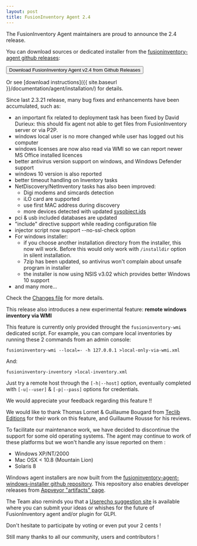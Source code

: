 ```yaml
---
layout: post
title: FusionInventory Agent 2.4
---
```


The FusionInventory Agent maintainers are proud to announce the 2.4 release.

You can download sources or dedicated installer from the [fusioninventory-agent github releases](https://github.com/fusioninventory/fusioninventory-agent/releases/tag/2.4):

<button class="button-save large" onclick="window.location.href='https://github.com/fusioninventory/fusioninventory-agent/releases/tag/2.4'">Download FusionInventory Agent v2.4 from Github Releases</button>

Or see [download instructions]({{ site.baseurl }}/documentation/agent/installation/) for details.

Since last 2.3.21 release, many bug fixes and enhancements have been accumulated, such as:

- an important fix related to deployment task has been fixed by David Durieux: this should fix agent not able to get files from FusionInventory server or via P2P. 
- windows local user is no more changed while user has logged out his computer
- windows licenses are now also read via WMI so we can report newer MS Office installed licences
- better antivirus version support on windows, and Windows Defender support
- windows 10 version is also reported
- better timeout handling on Inventory tasks
- NetDiscovery/NetInventory tasks has also been improved:
  - Digi modems and simcards detection
  - iLO card are supported
  - use first MAC address during discovery
  - more devices detected with updated [sysobject.ids](https://github.com/fusioninventory/sysobject.ids)
- pci & usb included databases are updated
- "include" directive support while reading configuration file
- injector script now support --no-ssl-check option
- For windows installer:
  - if you choose another installation directory from the installer, this now will work. Before this would only work with `/installdir` option in silent installation.
  - 7zip has been updated, so antivirus won't complain about unsafe program in installer
  - the installer is now using NSIS v3.02 which provides better Windows 10 support
- and many more...

Check the [Changes file](https://github.com/fusioninventory/fusioninventory-agent/blob/2.4/Changes) for more details.

This release also introduces a new experimental feature: **remote windows inventory via WMI**

This feature is currently only provided throught the `fusioninventory-wmi` dedicated script. For example, you can compare local inventories by running these 2 commands
from an admin console:

`fusioninventory-wmi --local=- -h 127.0.0.1 >local-only-via-wmi.xml`

And:

`fusioninventory-inventory >local-inventory.xml`

Just try a remote host through the `[-h|--host]` option, eventually completed with `[-u|--user]` & `[-p|--pass]` options for credentials.

We would appreciate your feedback regarding this feature !!

We would like to thank Thomas Lornet & Guillaume Bougard from [Teclib Editions](http://teclib-edition.com/en/) for their work on this feature, and Guillaume Rousse for his reviews.

To facilitate our maintenance work, we have decided to discontinue the support for some old operating systems. The agent may continue to work of these platforms but we won't handle any issue reported on them : 
- Windows XP/NT/2000
- Mac OSX < 10.8 (Mountain Lion)
- Solaris 8

Windows agent installers are now built from the [fusioninventory-agent-windows-installer github repository](https://github.com/fusioninventory/fusioninventory-agent-windows-installer).
This repository also enables developer releases from [Appveyor "artifacts" page](https://ci.appveyor.com/project/fusioninventory/fusioninventory-agent-windows-installer/build/artifacts).

The Team also reminds you that a [Userecho suggestion site](http://fusioninventory.userecho.com/) is available where you can submit your ideas or whishes for the future of FusionInventory agent and/or plugin for GLPI.

Don't hesitate to participate by voting or even put your 2 cents !

Still many thanks to all our community, users and contributors !